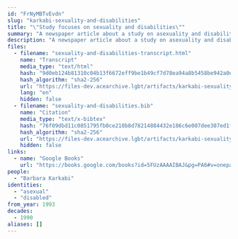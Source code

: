 ```yaml
---
id: "FrNyMBTvEvdn"
slug: "karkabi-sexuality-and-disabilities"
title: "\"Study focuses on sexuality and disabilities\""
summary: "A newspaper article about a study on asexuality and disabilities"
description: "A newspaper article about a study on asexuality and disabilities that interviews the disabled author of the study (CW: mentions of sexual abuse)"
files:
  - filename: "sexuality-and-disabilities-transcript.html"
    name: "Transcript"
    media_type: "text/html"
    hash: "9d0eb124b81310c04b13f6672eff9be1b49cf7d78ea94a8b5458be942a0ea12a"
    hash_algorithm: "sha2-256"
    url: "https://files-dev.acearchive.lgbt/artifacts/karkabi-sexuality-and-disabilities/sexuality-and-disabilities-transcript.html"
    lang: "en"
    hidden: false
  - filename: "sexuality-and-disabilities.bib"
    name: "Citation"
    media_type: "text/x-bibtex"
    hash: "76f09dbd11c0851795fb0ce210b8d78214884432e186c6e007dee307ed1f814a"
    hash_algorithm: "sha2-256"
    url: "https://files-dev.acearchive.lgbt/artifacts/karkabi-sexuality-and-disabilities/sexuality-and-disabilities.bib"
    hidden: false
links:
  - name: "Google Books"
    url: "https://books.google.com/books?id=5FUzAAAAIBAJ&pg=PA6#v=onepage&q&f=false"
people:
  - "Barbara Karkabi"
identities:
  - "asexual"
  - "disabled"
from_year: 1993
decades:
  - 1990
aliases: []
---
```

